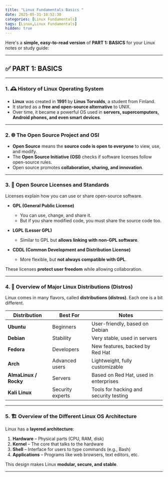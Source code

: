 ```yaml
---
title: "Linux Fundamentals Basics "
date: 2025-05-31-18:52:30
categories: [Linux Fundamentals]
tags: [Linux,Linux Fundamentals]
hidden: true
---
```



Here's a **simple, easy-to-read version** of **PART 1: BASICS** for your Linux notes or study guide:

---

## ✅ PART 1: BASICS

---

### 1. 🕰️ History of Linux Operating System

* **Linux** was created in **1991** by **Linus Torvalds**, a student from Finland.
* It started as a **free and open-source alternative** to UNIX.
* Over time, it became a powerful OS used in **servers, supercomputers, Android phones, and even smart devices**.

---

### 2. 🌐 The Open Source Project and OSI

* **Open Source** means the **source code is open to everyone** to view, use, and modify.
* The **Open Source Initiative (OSI)** checks if software licenses follow open-source rules.
* Open source promotes **collaboration, sharing, and innovation**.

---

### 3. 📜 Open Source Licenses and Standards

Licenses explain how you can use or share open-source software.

* **GPL (General Public License)**

  * You can use, change, and share it.
  * But if you share modified code, you must share the source code too.

* **LGPL (Lesser GPL)**

  * Similar to GPL but **allows linking with non-GPL software**.

* **CDDL (Common Development and Distribution License)**

  * More flexible, but **not always compatible with GPL**.

These licenses **protect user freedom** while allowing collaboration.

---

### 4. 🐧 Overview of Major Linux Distributions (Distros)

Linux comes in many flavors, called **distributions (distros)**. Each one is a bit different.

| Distribution          | Best For         | Notes                                  |
| --------------------- | ---------------- | -------------------------------------- |
| **Ubuntu**            | Beginners        | User-friendly, based on Debian         |
| **Debian**            | Stability        | Very stable, used in servers           |
| **Fedora**            | Developers       | New features, backed by Red Hat        |
| **Arch**              | Advanced users   | Lightweight, fully customizable        |
| **AlmaLinux / Rocky** | Servers          | Based on Red Hat, used in enterprises  |
| **Kali Linux**        | Security experts | Tools for hacking and security testing |

---

### 5. 🏗️ Overview of the Different Linux OS Architecture

Linux has a **layered architecture**:

1. **Hardware** – Physical parts (CPU, RAM, disk)
2. **Kernel** – The core that talks to the hardware
3. **Shell** – Interface for users to type commands (e.g., Bash)
4. **Applications** – Programs like web browsers, text editors, etc.

This design makes Linux **modular, secure, and stable**.

---
